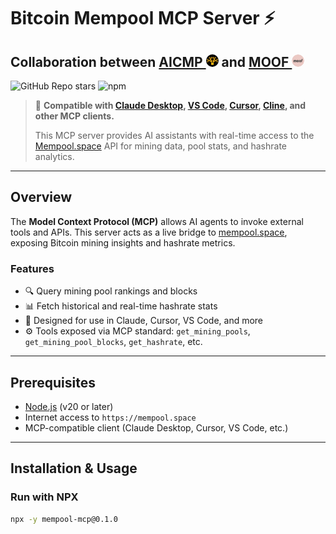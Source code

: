 # Bitcoin Mempool MCP Server ⚡️

## Collaboration between [AICMP <img src="https://github.com/stvagi/mempool-mcp/raw/main/src/aicmp.jpg" width="20" style="border-radius:50%"/>](https://x.com/AICMPBTC) and [MOOF <img src="https://github.com/stvagi/mempool-mcp/raw/main/src/moof.png" width="20" style="border-radius:50%"/>](https://x.com/moofdotfun)

![GitHub Repo stars](https://img.shields.io/github/stars/your-org/mempool-mcp?style=social)
![npm](https://img.shields.io/npm/dt/mempool-mcp)

> 🔌 **Compatible with [Claude Desktop](https://claude.ai/desktop), [VS Code](https://code.visualstudio.com/), [Cursor](https://cursor.sh), [Cline](https://github.com/cline/cline), and other MCP clients.**
>
> This MCP server provides AI assistants with real-time access to the [Mempool.space](https://mempool.space) API for mining data, pool stats, and hashrate analytics.
>

---

## Overview

The **Model Context Protocol (MCP)** allows AI agents to invoke external tools and APIs. This server acts as a live bridge to [mempool.space](https://mempool.space), exposing Bitcoin mining insights and hashrate metrics.

### Features

- 🔍 Query mining pool rankings and blocks
- 📊 Fetch historical and real-time hashrate stats
- 🧠 Designed for use in Claude, Cursor, VS Code, and more
- ⚙️ Tools exposed via MCP standard: `get_mining_pools`, `get_mining_pool_blocks`, `get_hashrate`, etc.

---

## Prerequisites

- [Node.js](https://nodejs.org/) (v20 or later)
- Internet access to `https://mempool.space`
- MCP-compatible client (Claude Desktop, Cursor, VS Code, etc.)

---

## Installation & Usage

### Run with NPX

```bash
npx -y mempool-mcp@0.1.0
```
